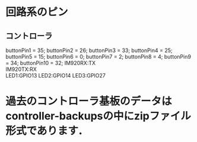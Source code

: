 # 回路系のピン
## コントローラ  
buttonPin1 = 35; 
buttonPin2 = 26;
buttonPin3 = 33;
buttonPin4 = 25;
buttonPin5 = 15;
buttonPin6 = 0;
buttonPin7 = 2;
buttonPin8 = 4;
buttonPin9 = 34;
buttonPin10 = 32; 
IM920RX:TX  
IM920TX:RX  
LED1:GPIO13
LED2:GPIO14
LED3:GPIO27
# 過去のコントローラ基板のデータはcontroller-backupsの中にzipファイル形式であります．